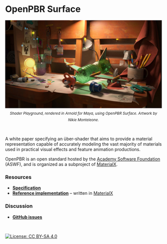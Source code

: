 # OpenPBR Surface

<p align="center">
<img src="images/OpenPBR title.jpg" title="OpenPBR demonstration scene" />
<sub><i>Shader Playground, rendered in Arnold for Maya, using OpenPBR Surface. Artwork by Nikie Monteleone.</i></sub>
</p>
<br>

A white paper specifying an über-shader that aims to provide a material representation capable of accurately modeling the vast majority of materials used in practical visual effects and feature animation productions.

OpenPBR is an open standard hosted by the [Academy Software Foundation](https://www.aswf.io/) (ASWF), and is organized as a subproject of [MaterialX](https://materialx.org/).


### Resources

* **[Specification](https://academysoftwarefoundation.github.io/OpenPBR/)**
* **[Reference implementation](reference/open_pbr_surface.mtlx)** – written in [MaterialX](https://materialx.org/)

### Discussion
* **[GitHub issues](https://github.com/AcademySoftwareFoundation/OpenPBR/issues)**

<br/>

[![License: CC BY-SA 4.0](https://img.shields.io/badge/License-Apache%202.0-informational.svg)](LICENSE)
